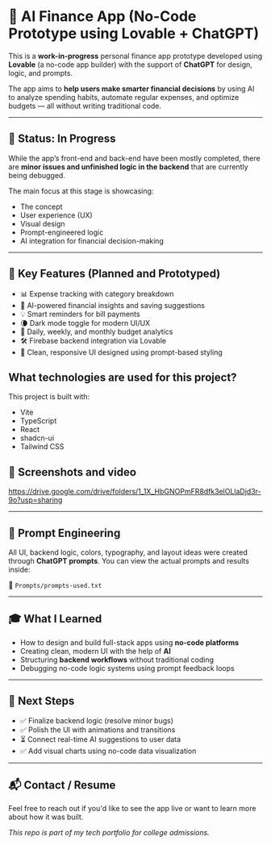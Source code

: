 # 💸 AI Finance App (No-Code Prototype using Lovable + ChatGPT)

This is a **work-in-progress** personal finance app prototype developed using **Lovable** (a no-code app builder) with the support of **ChatGPT** for design, logic, and prompts.

The app aims to **help users make smarter financial decisions** by using AI to analyze spending habits, automate regular expenses, and optimize budgets — all without writing traditional code.

---

## 🚧 Status: In Progress

While the app’s front-end and back-end have been mostly completed, there are **minor issues and unfinished logic in the backend** that are currently being debugged.

The main focus at this stage is showcasing:
- The concept
- User experience (UX)
- Visual design
- Prompt-engineered logic
- AI integration for financial decision-making

---

## 🧠 Key Features (Planned and Prototyped)

- 📊 Expense tracking with category breakdown
- 🤖 AI-powered financial insights and saving suggestions
- 💡 Smart reminders for bill payments
- 🌘 Dark mode toggle for modern UI/UX
- 📅 Daily, weekly, and monthly budget analytics
- 🛠️ Firebase backend integration via Lovable
- 🎯 Clean, responsive UI designed using prompt-based styling

## What technologies are used for this project?

This project is built with:

- Vite
- TypeScript
- React
- shadcn-ui
- Tailwind CSS

## 📸 Screenshots and video
https://drive.google.com/drive/folders/1_1X_HbGNOPmFR8dfk3elOLlaDjd3r-9o?usp=sharing


---

## 📄 Prompt Engineering

All UI, backend logic, colors, typography, and layout ideas were created through **ChatGPT prompts**. You can view the actual prompts and results inside:

📁 `Prompts/prompts-used.txt`

---

## 🎓 What I Learned

- How to design and build full-stack apps using **no-code platforms**
- Creating clean, modern UI with the help of **AI**
- Structuring **backend workflows** without traditional coding
- Debugging no-code logic systems using prompt feedback loops

---

## 🚀 Next Steps

- ✅ Finalize backend logic (resolve minor bugs)
- ✅ Polish the UI with animations and transitions
- ⏳ Connect real-time AI suggestions to user data
- ✅ Add visual charts using no-code data visualization

---

## 📬 Contact / Resume

Feel free to reach out if you'd like to see the app live or want to learn more about how it was built.

_This repo is part of my tech portfolio for college admissions._  


